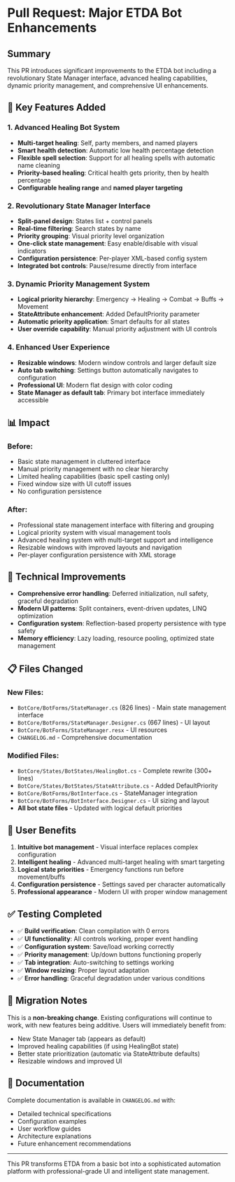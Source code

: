# Pull Request: Major ETDA Bot Enhancements

## Summary
This PR introduces significant improvements to the ETDA bot including a revolutionary State Manager interface, advanced healing capabilities, dynamic priority management, and comprehensive UI enhancements.

## 🚀 Key Features Added

### 1. Advanced Healing Bot System
- **Multi-target healing**: Self, party members, and named players
- **Smart health detection**: Automatic low health percentage detection
- **Flexible spell selection**: Support for all healing spells with automatic name cleaning
- **Priority-based healing**: Critical health gets priority, then by health percentage
- **Configurable healing range** and **named player targeting**

### 2. Revolutionary State Manager Interface
- **Split-panel design**: States list + control panels
- **Real-time filtering**: Search states by name
- **Priority grouping**: Visual priority level organization
- **One-click state management**: Easy enable/disable with visual indicators
- **Configuration persistence**: Per-player XML-based config system
- **Integrated bot controls**: Pause/resume directly from interface

### 3. Dynamic Priority Management System
- **Logical priority hierarchy**: Emergency → Healing → Combat → Buffs → Movement
- **StateAttribute enhancement**: Added DefaultPriority parameter
- **Automatic priority application**: Smart defaults for all states
- **User override capability**: Manual priority adjustment with UI controls

### 4. Enhanced User Experience
- **Resizable windows**: Modern window controls and larger default size
- **Auto tab switching**: Settings button automatically navigates to configuration
- **Professional UI**: Modern flat design with color coding
- **State Manager as default tab**: Primary bot interface immediately accessible

## 📊 Impact

### Before:
- Basic state management in cluttered interface
- Manual priority management with no clear hierarchy  
- Limited healing capabilities (basic spell casting only)
- Fixed window size with UI cutoff issues
- No configuration persistence

### After:
- Professional state management interface with filtering and grouping
- Logical priority system with visual management tools
- Advanced healing system with multi-target support and intelligence
- Resizable windows with improved layouts and navigation
- Per-player configuration persistence with XML storage

## 🔧 Technical Improvements

- **Comprehensive error handling**: Deferred initialization, null safety, graceful degradation
- **Modern UI patterns**: Split containers, event-driven updates, LINQ optimization
- **Configuration system**: Reflection-based property persistence with type safety
- **Memory efficiency**: Lazy loading, resource pooling, optimized state management

## 📋 Files Changed

### New Files:
- `BotCore/BotForms/StateManager.cs` (826 lines) - Main state management interface
- `BotCore/BotForms/StateManager.Designer.cs` (667 lines) - UI layout
- `BotCore/BotForms/StateManager.resx` - UI resources  
- `CHANGELOG.md` - Comprehensive documentation

### Modified Files:
- `BotCore/States/BotStates/HealingBot.cs` - Complete rewrite (300+ lines)
- `BotCore/States/BotStates/StateAttribute.cs` - Added DefaultPriority
- `BotCore/BotForms/BotInterface.cs` - StateManager integration
- `BotCore/BotForms/BotInterface.Designer.cs` - UI sizing and layout
- **All bot state files** - Updated with logical default priorities

## 🎯 User Benefits

1. **Intuitive bot management** - Visual interface replaces complex configuration
2. **Intelligent healing** - Advanced multi-target healing with smart targeting
3. **Logical state priorities** - Emergency functions run before movement/buffs
4. **Configuration persistence** - Settings saved per character automatically
5. **Professional appearance** - Modern UI with proper window management

## ✅ Testing Completed

- ✅ **Build verification**: Clean compilation with 0 errors
- ✅ **UI functionality**: All controls working, proper event handling
- ✅ **Configuration system**: Save/load working correctly
- ✅ **Priority management**: Up/down buttons functioning properly
- ✅ **Tab integration**: Auto-switching to settings working
- ✅ **Window resizing**: Proper layout adaptation
- ✅ **Error handling**: Graceful degradation under various conditions

## 🔄 Migration Notes

This is a **non-breaking change**. Existing configurations will continue to work, with new features being additive. Users will immediately benefit from:

- New State Manager tab (appears as default)
- Improved healing capabilities (if using HealingBot state)
- Better state prioritization (automatic via StateAttribute defaults)
- Resizable windows and improved UI

## 📖 Documentation

Complete documentation is available in `CHANGELOG.md` with:
- Detailed technical specifications
- Configuration examples
- User workflow guides  
- Architecture explanations
- Future enhancement recommendations

---

This PR transforms ETDA from a basic bot into a sophisticated automation platform with professional-grade UI and intelligent state management.